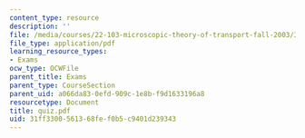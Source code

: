 ```yaml
---
content_type: resource
description: ''
file: /media/courses/22-103-microscopic-theory-of-transport-fall-2003/31ff3300561368fef0b5c9401d239343_quiz.pdf
file_type: application/pdf
learning_resource_types:
- Exams
ocw_type: OCWFile
parent_title: Exams
parent_type: CourseSection
parent_uid: a066da83-0efd-909c-1e8b-f9d1633196a8
resourcetype: Document
title: quiz.pdf
uid: 31ff3300-5613-68fe-f0b5-c9401d239343
---
```

